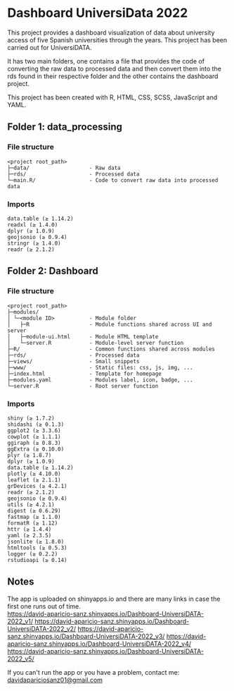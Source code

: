 
# Dashboard UniversiData 2022

This project provides a dashboard visualization of data about university access of five Spanish universities 
through the years. This project has been carried out for UniversiDATA.        

It has two main folders, one contains a file that provides the code of converting the raw data to processed data and then convert them into the rds
found in their respective folder and the other contains the dashboard project.        

This project has been created with R, HTML, CSS, SCSS, JavaScript and YAML.

## Folder 1: data_processing
###  File structure

```
<project root_path>
├─data/                   - Raw data
├─rds/                    - Processed data
└─main.R/                 - Code to convert raw data into processed data
```

### Imports
```
data.table (≥ 1.14.2)
readxl (≥ 1.4.0)
dplyr (≥ 1.0.9)
geojsonio (≥ 0.9.4)
stringr (≥ 1.4.0)
readr (≥ 2.1.2)
```

## Folder 2: Dashboard
###  File structure

```
<project root_path>
├─modules/
│ └─<module ID>           - Module folder
│   ├─R                   - Module functions shared across UI and server
│   ├─module-ui.html      - Module HTML template
│   └─server.R            - Module-level server function
├─R/                      - Common functions shared across modules
├─rds/                    - Processed data
├─views/                  - Small snippets
├─www/                    - Static files: css, js, img, ...
├─index.html              - Template for homepage
├─modules.yaml            - Modules label, icon, badge, ...
└─server.R                - Root server function
```

### Imports
```
shiny (≥ 1.7.2)
shidashi (≥ 0.1.3)
ggplot2 (≥ 3.3.6)
cowplot (≥ 1.1.1)
ggiraph (≥ 0.8.3)
ggExtra (≥ 0.10.0)
plyr (≥ 1.8.7)
dplyr (≥ 1.0.9)
data.table (≥ 1.14.2)
plotly (≥ 4.10.0)
leaflet (≥ 2.1.1)
grDevices (≥ 4.2.1)
readr (≥ 2.1.2)
geojsonio (≥ 0.9.4)
utils (≥ 4.2.1)
digest (≥ 0.6.29)
fastmap (≥ 1.1.0)
formatR (≥ 1.12)
httr (≥ 1.4.4)
yaml (≥ 2.3.5)
jsonlite (≥ 1.8.0)
htmltools (≥ 0.5.3)
logger (≥ 0.2.2)
rstudioapi (≥ 0.14)
```

## Notes

The app is uploaded on shinyapps.io and there are many links in case the first one runs out of time.       
https://david-aparicio-sanz.shinyapps.io/Dashboard-UniversiDATA-2022_v1/
https://david-aparicio-sanz.shinyapps.io/Dashboard-UniversiDATA-2022_v2/
https://david-aparicio-sanz.shinyapps.io/Dashboard-UniversiDATA-2022_v3/
https://david-aparicio-sanz.shinyapps.io/Dashboard-UniversiDATA-2022_v4/
https://david-aparicio-sanz.shinyapps.io/Dashboard-UniversiDATA-2022_v5/

If you can't run the app or you have a problem, contact me: 
davidapariciosanz01@gmail.com
